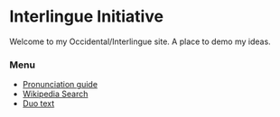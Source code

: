 # Interlingue Initiative 

Welcome to my Occidental/Interlingue site. A place to demo my ideas.

### Menu

* [Pronunciation guide](/pronunciation)
* [Wikipedia Search](/wikipedia-search)
* [Duo text](/duo-text)
